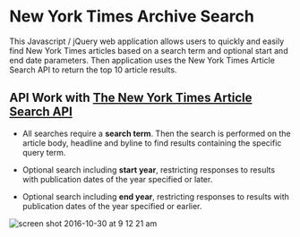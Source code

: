 # New York Times Archive Search

This Javascript / jQuery web application allows users to quickly and easily find New York Times articles based on a search term and optional start and end date parameters. Then application uses the New York Times Article Search API to return the top 10 article results.

## API Work with [**The New York Times Article Search API**](https://developer.nytimes.com/)

- All searches require a **search term**. Then the search is performed on the article body, headline and byline to find results containing the specific query term.

- Optional search including **start year**, restricting responses to results with publication dates of the year specified or later.

- Optional search including **end year**, restricting responses to results with publication dates of the year specified or earlier.

![screen shot 2016-10-30 at 9 12 21 am](https://cloud.githubusercontent.com/assets/18673328/19837912/2b3f4066-9e81-11e6-9b18-5aea7384b987.png)

